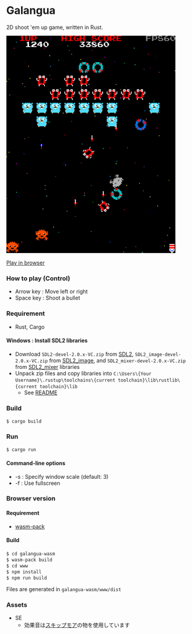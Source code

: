 Galangua
========

2D shoot 'em up game, written in Rust.

[![screenshot](doc/ss.png)](https://tyfkda.github.io/galangua/)

[Play in browser](https://tyfkda.github.io/galangua/)

### How to play (Control)

  * Arrow key : Move left or right
  * Space key : Shoot a bullet


### Requirement

  * Rust, Cargo

#### Windows : Install SDL2 libraries

  * Download `SDL2-devel-2.0.x-VC.zip` from [SDL2](https://www.libsdl.org/),
    `SDL2_image-devel-2.0.x-VC.zip` from [SDL2_image](https://www.libsdl.org/projects/SDL_image/),
    and `SDL2_mixer-devel-2.0.x-VC.zip` from [SDL2_mixer](https://www.libsdl.org/projects/SDL_mixer/) libraries
  * Unpack zip files and copy libraries into `C:\Users\{Your Username}\.rustup\toolchains\{current toolchain}\lib\rustlib\{current toolchain}\lib`
    * See [README](https://github.com/Rust-SDL2/rust-sdl2#windows-msvc)

### Build

    $ cargo build

### Run

    $ cargo run

#### Command-line options

  * -s <scale> : Specify window scale (default: 3)
  * -f         : Use fullscreen


### Browser version

#### Requirement

  * [wasm-pack](https://rustwasm.github.io/wasm-pack/)

#### Build

    $ cd galangua-wasm
    $ wasm-pack build
    $ cd www
    $ npm install
    $ npm run build

Files are generated in `galangua-wasm/www/dist`


### Assets

  * SE
    * 効果音は[スキップモア](https://www.skipmore.com/)の物を使用しています
